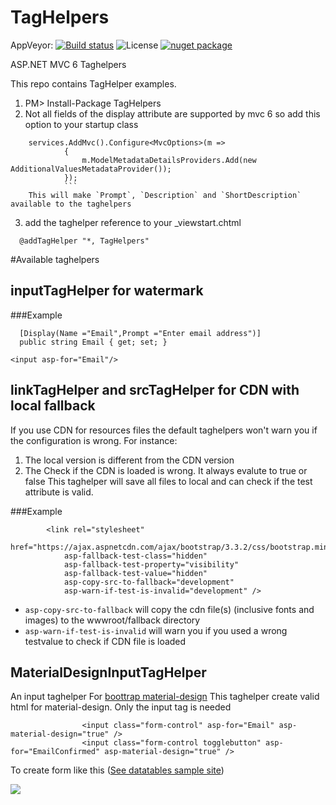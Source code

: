 

TagHelpers
===
AppVeyor: [![Build status](https://ci.appveyor.com/api/projects/status/1h3aeac8hjuiw6xi/branch/master?svg=true)](https://ci.appveyor.com/project/Anderman/taghelpers/branch/master) ![License](https://img.shields.io/badge/license-MIT-blue.svg) [![nuget package](https://img.shields.io/badge/nuget-beta7-yellow.svg)](https://www.nuget.org/packages/Mvc6.JQuery.Datatables)

ASP.NET MVC 6 Taghelpers

This repo contains TagHelper examples.
  1. PM> Install-Package TagHelpers
  2. Not all fields of the display attribute are supported by mvc 6  so add this option to your startup class
```
    services.AddMvc().Configure<MvcOptions>(m =>
            {
                m.ModelMetadataDetailsProviders.Add(new AdditionalValuesMetadataProvider());
            });
            ```
    This will make `Prompt`, `Description` and `ShortDescription` available to the taghelpers
```
  3. add the taghelper reference to your _viewstart.chtml
  ```
    @addTagHelper "*, TagHelpers"
  ```
  
#Available taghelpers
## inputTagHelper for watermark
###Example
```
  [Display(Name ="Email",Prompt ="Enter email address")]
  public string Email { get; set; }
```
  `<input asp-for="Email"/>`
 
## linkTagHelper and srcTagHelper for CDN with local fallback
If you use CDN for resources files the default taghelpers won't warn you if the configuration is wrong. For instance:
   1. The local version is different from the CDN version
   2. The Check if the CDN is loaded is wrong. It always evalute to true or false
This taghelper will save all files to local and can check if the test attribute is valid.

###Example
```
        <link rel="stylesheet" 
            href="https://ajax.aspnetcdn.com/ajax/bootstrap/3.3.2/css/bootstrap.min.css" 
            asp-fallback-test-class="hidden" 
            asp-fallback-test-property="visibility" 
            asp-fallback-test-value="hidden" 
            asp-copy-src-to-fallback="development" 
            asp-warn-if-test-is-invalid="development" />
```
* `asp-copy-src-to-fallback` will copy the cdn file(s) (inclusive fonts and images) to the wwwroot/fallback directory
* `asp-warn-if-test-is-invalid` will warn you if you used a wrong testvalue to check if CDN file is loaded

## MaterialDesignInputTagHelper
An input taghelper For [boottrap material-design](http://fezvrasta.github.io/bootstrap-material-design)
This taghelper create valid html for material-design. Only the input tag is needed
```
                <input class="form-control" asp-for="Email" asp-material-design="true" />
                <input class="form-control togglebutton" asp-for="EmailConfirmed" asp-material-design="true" />
```

To create form like this ([See datatables sample site](https://github.com/Anderman/Mvc.JQuery.Datatables))

![](http://snag.gy/6IhUP.jpg)

